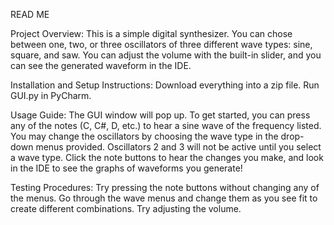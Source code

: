 READ ME

Project Overview:
This is a simple digital synthesizer. You can chose between one, two, or three oscillators of three different wave types: sine, square, and saw. You can adjust the volume with the built-in slider, and you can see the generated waveform in the IDE.

Installation and Setup Instructions:
Download everything into a zip file. Run GUI.py in PyCharm.

Usage Guide: 
The GUI window will pop up. To get started, you can press any of the notes (C, C#, D, etc.) to hear a sine wave of the frequency
listed. You may change the oscillators by choosing the wave type in the drop-down menus provided. Oscillators 2 and 3 will not be active
until you select a wave type. Click the note buttons to hear the changes you make, and look in the IDE to see the graphs of waveforms you 
generate!

Testing Procedures:
Try pressing the note buttons without changing any of the menus. Go through the wave menus and change them as you see fit to create different combinations. Try adjusting the volume.
